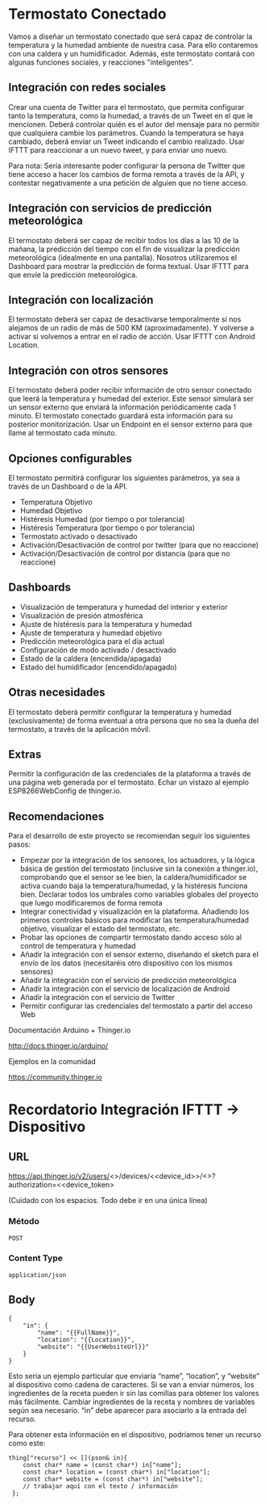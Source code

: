 # Termostato Conectado

Vamos a diseñar un termostato conectado que será capaz de controlar la temperatura y la humedad ambiente de nuestra casa. Para ello contaremos con una caldera y un humidificador. Además, este termostato contará con algunas funciones sociales, y reacciones "inteligentes".

## Integración con redes sociales

Crear una cuenta de Twitter para el termostato, que permita configurar tanto la temperatura, como la humedad, a través de un Tweet en el que le mencionen. Deberá controlar quién es el autor del mensaje para no permitir que cualquiera cambie los parámetros. Cuando la temperatura se haya cambiado, deberá enviar un Tweet indicando el cambio realizado. Usar IFTTT para reaccionar a un nuevo tweet, y para enviar uno nuevo.

Para nota: Sería interesante poder configurar la persona de Twitter que tiene acceso a hacer los cambios de forma remota a través de la API, y contestar negativamente a una petición de alguien que no tiene acceso. 

## Integración con servicios de predicción meteorológica

El termostato deberá ser capaz de recibir todos los días a las 10 de la mañana, la predicción del tiempo con el fin de visualizar la predicción meteorológica (idealmente en una pantalla). Nosotros utilizaremos el Dashboard para mostrar la predicción de forma textual. Usar IFTTT para que envíe la predicción meteorológica.

## Integración con localización

El termostato deberá ser capaz de desactivarse temporalmente si nos alejamos de un radio de más de 500 KM (aproximadamente). Y volverse a activar si volvemos a entrar en el radio de acción. Usar IFTTT con Android Location.

## Integración con otros sensores

El termostato deberá poder recibir información de otro sensor conectado que leerá la temperatura y humedad del exterior. Este sensor simulará ser un sensor externo que enviará la información periódicamente cada 1 minuto. El termostato conectado guardará esta información para su posterior monitorización. Usar un Endpoint en el sensor externo para que llame al termostato cada minuto.

## Opciones configurables

El termostato permitirá configurar los siguientes parámetros, ya sea a través de un Dashboard o de la API.

* Temperatura Objetivo
* Humedad Objetivo
* Histéresis Humedad (por tiempo o por tolerancia)
* Histéresis Temperatura (por tiempo o por tolerancia)
* Termostato activado o desactivado
* Activación/Desactivación de control por twitter (para que no reaccione)
* Activación/Desactivación de control por distancia (para que no reaccione)

## Dashboards

* Visualización de temperatura y humedad del interior y exterior
* Visualización de presión atmosférica
* Ajuste de histéresis para la temperatura y humedad
* Ajuste de temperatura y humedad objetivo
* Predicción meteorológica para el día actual
* Configuración de modo activado / desactivado
* Estado de la caldera (encendida/apagada)
* Estado del humidificador (encendido/apagado)

## Otras necesidades

El termostato deberá permitir configurar la temperatura y humedad (exclusivamente) de forma eventual a otra persona que no sea la dueña del termostato, a través de la aplicación móvil.

## Extras

Permitir la configuración de las credenciales de la plataforma a través de una página web generada por el termostato. Echar un vistazo al ejemplo ESP8266WebConfig de thinger.io.

## Recomendaciones

Para el desarrollo de este proyecto se recomiendan seguir los siguientes pasos:

* Empezar por la integración de los sensores, los actuadores, y la lógica básica de gestión del termostato (inclusive sin la conexión a thinger.io), comprobando que el sensor se lee bien, la caldera/humidificador se activa cuando baja la temperatura/humedad, y la histéresis funciona bien. Declarar todos los umbrales como variables globales del proyecto que luego modificaremos de forma remota
* Integrar conectividad y visualización en la plataforma. Añadiendo los primeros controles básicos para modificar las temperatura/humedad objetivo, visualizar el estado del termostato, etc.
* Probar las opciones de compartir termostato dando acceso sólo al control de temperatura y humedad
* Añadir la integración con el sensor externo, diseñando el sketch para el envío de los datos (necesitaréis otro dispositivo con los mismos sensores)
* Añadir la integración con el servicio de predicción meteorológica
* Añadir la integración con el servicio de localización de Android
* Añadir la integración con el servicio de Twitter
* Permitir configurar las credenciales del termostato a partir del acceso Web

Documentación Arduino + Thinger.io

http://docs.thinger.io/arduino/

Ejemplos en la comunidad

https://community.thinger.io

# Recordatorio Integración IFTTT -> Dispositivo

## URL 

https://api.thinger.io/v2/users/<<username>>/devices/<<device_id>>/<<resource>>?authorization=<<device_token>

(Cuidado con los espacios. Todo debe ir en una única línea)

### Método 

`POST`

### Content Type

`application/json`

## Body

```
{
    "in": {
        "name": "{{FullName}}",
        "location": "{{Location}}",
        "website": "{{UserWebsiteUrl}}"
    }
}
```

Esto sería un ejemplo particular que enviaría “name”, “location”, y “website” al dispositivo como cadena de caracteres. Si se van a enviar números, los ingredientes de la receta pueden ir sin las comillas para obtener los valores más fácilmente. Cambiar ingredientes de la receta y nombres de variables según sea necesario. “in” debe aparecer para asociarlo a la entrada del recurso.

Para obtener esta información en el dispositivo, podríamos tener un recurso como este:

```
thing["recurso"] << [](pson& in){
    const char* name = (const char*) in["name"];
    const char* location = (const char*) in["location"];
    const char* website = (const char*) in["website"];
    // trabajar aquí con el texto / información
 }; 
```
